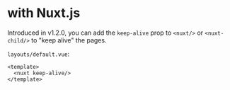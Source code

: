 # <keep-alive> with Nuxt.js

Introduced in v1.2.0, you can add the `keep-alive` prop to `<nuxt/>` or `<nuxt-child/>` to "keep alive" the pages.

`layouts/default.vue`:

```vue
<template>
  <nuxt keep-alive/>
</template>
```
